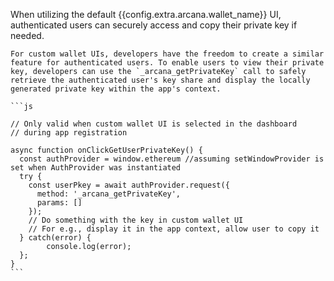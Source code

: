 When utilizing the default {{config.extra.arcana.wallet_name}} UI, authenticated users can securely access and copy their private key if needed.

    For custom wallet UIs, developers have the freedom to create a similar feature for authenticated users. To enable users to view their private key, developers can use the `_arcana_getPrivateKey` call to safely retrieve the authenticated user's key share and display the locally generated private key within the app's context.

    ```js

    // Only valid when custom wallet UI is selected in the dashboard
    // during app registration

    async function onClickGetUserPrivateKey() {
      const authProvider = window.ethereum //assuming setWindowProvider is set when AuthProvider was instantiated 
      try {
        const userPkey = await authProvider.request({
          method: '_arcana_getPrivateKey',
          params: []
        });
        // Do something with the key in custom wallet UI
        // For e.g., display it in the app context, allow user to copy it
      } catch(error) {
            console.log(error);
      };
    }
    ```